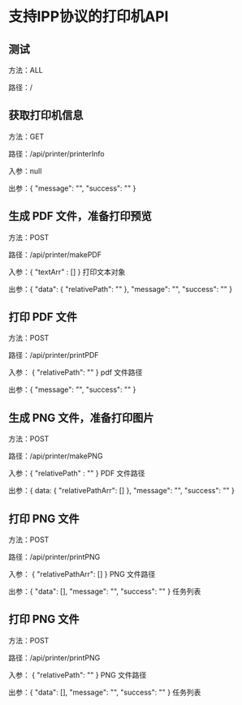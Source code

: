 # 支持IPP协议的打印机API

## 测试

方法：ALL

路径：/

## 获取打印机信息

方法：GET

路径：/api/printer/printerInfo

入参：null

出参：{ "message": "", "success": "" }

## 生成 PDF 文件，准备打印预览

方法：POST

路径：/api/printer/makePDF

入参：{ "textArr" : [] } 打印文本对象

出参：{ "data": { "relativePath": "" }, "message": "", "success": "" }

## 打印 PDF 文件

方法：POST

路径：/api/printer/printPDF

入参： { "relativePath": "" } pdf 文件路径

出参：{ "message": "", "success": "" }

## 生成 PNG 文件，准备打印图片

方法：POST

路径：/api/printer/makePNG

入参：{ "relativePath" : "" } PDF 文件路径

出参：{ data: { "relativePathArr": [] }, "message": "", "success": "" }

## 打印 PNG 文件

方法：POST

路径：/api/printer/printPNG

入参： { "relativePathArr": [] } PNG 文件路径

出参：{ "data": [], "message": "", "success": "" } 任务列表

## 打印 PNG 文件

方法：POST

路径：/api/printer/printPNG

入参： { "relativePath": "" } PNG 文件路径

出参：{ "data": [], "message": "", "success": "" } 任务列表
